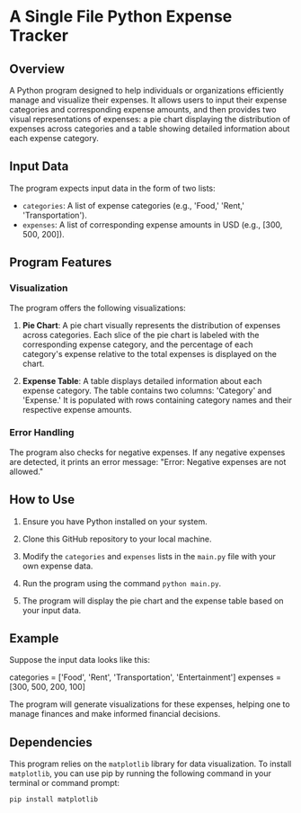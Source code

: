 # A Single File Python Expense Tracker 

## Overview

A Python program designed to help individuals or organizations efficiently manage and visualize their expenses. It allows users to input their expense categories and corresponding expense amounts, and then provides two visual representations of expenses: a pie chart displaying the distribution of expenses across categories and a table showing detailed information about each expense category.

## Input Data

The program expects input data in the form of two lists:
- `categories`: A list of expense categories (e.g., 'Food,' 'Rent,' 'Transportation').
- `expenses`: A list of corresponding expense amounts in USD (e.g., [300, 500, 200]).

## Program Features

### Visualization

The program offers the following visualizations:

1. **Pie Chart**: A pie chart visually represents the distribution of expenses across categories. Each slice of the pie chart is labeled with the corresponding expense category, and the percentage of each category's expense relative to the total expenses is displayed on the chart.

2. **Expense Table**: A table displays detailed information about each expense category. The table contains two columns: 'Category' and 'Expense.' It is populated with rows containing category names and their respective expense amounts.

### Error Handling

The program also checks for negative expenses. If any negative expenses are detected, it prints an error message: "Error: Negative expenses are not allowed."

## How to Use

1. Ensure you have Python installed on your system.

2. Clone this GitHub repository to your local machine.

3. Modify the `categories` and `expenses` lists in the `main.py` file with your own expense data.

4. Run the program using the command `python main.py`.

5. The program will display the pie chart and the expense table based on your input data.

## Example

Suppose the input data looks like this:

categories = ['Food', 'Rent', 'Transportation', 'Entertainment']
expenses = [300, 500, 200, 100]

The program will generate visualizations for these expenses, helping one to manage finances and make informed financial decisions.

## Dependencies

This program relies on the `matplotlib` library for data visualization. To install `matplotlib`, you can use pip by running the following command in your terminal or command prompt:


```bash
pip install matplotlib
```


